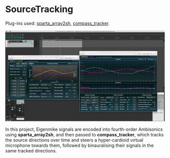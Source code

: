 # SourceTracking

Plug-ins used: [sparta_array2sh](https://leomccormack.github.io/sparta-site/docs/plugins/sparta-suite/#array2sh), [compass_tracker](https://leomccormack.github.io/sparta-site/docs/plugins/compass-suite/#tracker).

<img src="ReaperArray2SHTracker.png" alt="" style="max-width: 100%"></br>

In this project, Eigenmike signals are encoded into fourth-order Ambisonics using **sparta_array2sh**, and then passed to **compass_tracker**, which tracks the source directions over time and steers a hyper-cardioid virtual microphone towards them, followed by binauralising their signals in the same tracked directions.
